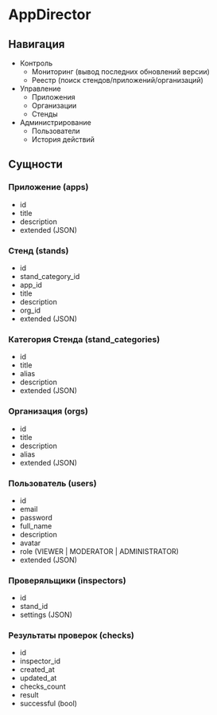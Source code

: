 # AppDirector

## Навигация

- Контроль
  - Мониторинг (вывод последних обновлений версии)
  - Реестр (поиск стендов/приложений/организаций)
- Управление
  - Приложения 
  - Организации
  - Стенды
- Администрирование
  - Пользователи
  - История действий

## Сущности

### Приложение (apps)

- id
- title
- description
- extended (JSON)

### Стенд (stands)

- id
- stand_category_id
- app_id
- title
- description
- org_id
- extended (JSON)

### Категория Стенда (stand_categories)

- id
- title
- alias
- description
- extended (JSON)

### Организация (orgs)

- id
- title
- description
- alias
- extended (JSON)

### Пользователь (users)

- id
- email
- password
- full_name
- description
- avatar
- role (VIEWER | MODERATOR | ADMINISTRATOR)
- extended (JSON)

### Проверяльщики (inspectors)

- id
- stand_id
- settings (JSON)

### Результаты проверок (checks)

- id
- inspector_id
- created_at
- updated_at
- checks_count
- result
- successful (bool)
